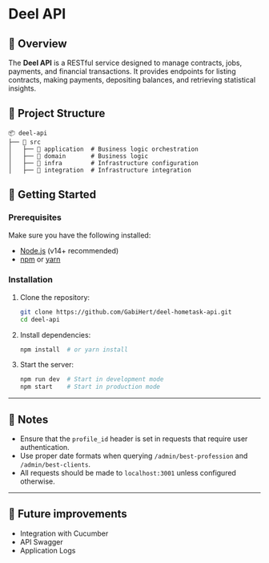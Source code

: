 # Deel API

## 📌 Overview

The **Deel API** is a RESTful service designed to manage contracts, jobs, payments, and financial transactions. It provides endpoints for listing contracts, making payments, depositing balances, and retrieving statistical insights.

## 📂 Project Structure

```
📦 deel-api
├── 📁 src
│   ├── 📁 application  # Business logic orchestration
│   ├── 📁 domain       # Business logic
│   ├── 📁 infra        # Infrastructure configuration
│   ├── 📁 integration  # Infrastructure integration
```

## 🚀 Getting Started

### Prerequisites

Make sure you have the following installed:

- [Node.js](https://nodejs.org/) (v14+ recommended)
- [npm](https://www.npmjs.com/) or [yarn](https://yarnpkg.com/)

### Installation

1. Clone the repository:
   ```sh
   git clone https://github.com/GabiHert/deel-hometask-api.git
   cd deel-api
   ```
2. Install dependencies:
   ```sh
   npm install  # or yarn install
   ```
3. Start the server:
   ```sh
   npm run dev  # Start in development mode
   npm start    # Start in production mode
   ```

---

## 📝 Notes

- Ensure that the `profile_id` header is set in requests that require user authentication.
- Use proper date formats when querying `/admin/best-profession` and `/admin/best-clients`.
- All requests should be made to `localhost:3001` unless configured otherwise.

---

## 🚀 Future improvements

- Integration with Cucumber
- API Swagger
- Application Logs
